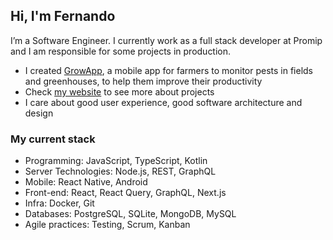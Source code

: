 ## Hi, I'm Fernando

I’m a Software Engineer. I currently work as a full stack developer at Promip and I am responsible for some projects in production.

- I created [GrowApp](https://play.google.com/store/apps/details?id=br.com.bison.abacate "GrowApp's Play Store page"), a mobile app for farmers to monitor pests in fields and greenhouses, to help them improve their productivity
- Check [my website](https://fzabin.github.io/ "Fernando Zabin's website") to see more about projects
- I care about good user experience, good software architecture and design

### My current stack

- Programming: JavaScript, TypeScript, Kotlin
- Server Technologies: Node.js, REST, GraphQL
- Mobile: React Native, Android
- Front-end: React, React Query, GraphQL, Next.js
- Infra: Docker, Git
- Databases: PostgreSQL, SQLite, MongoDB, MySQL
- Agile practices: Testing, Scrum, Kanban
